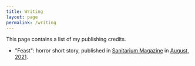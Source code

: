 ```yaml
---
title: Writing
layout: page
permalink: /writing
---
```


This page contains a list of my publishing credits.

* "Feast": horror short story, published in [Sanitarium Magazine](https://www.thesanitarium.co.uk/) in [August, 2021](https://www.amazon.ca/dp/B09D9WC4CQ).
